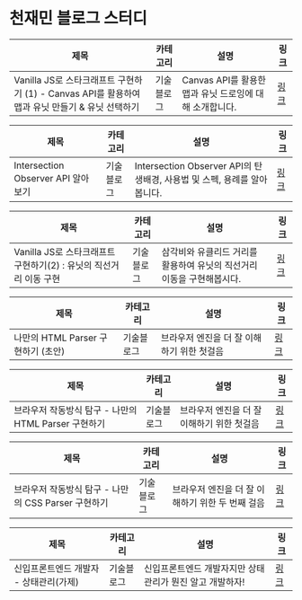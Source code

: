 # 천재민 블로그 스터디

| 제목                                                                                            | 카테고리   | 설명                                                    | 링크                                                                                             |
| ----------------------------------------------------------------------------------------------- | ---------- | ------------------------------------------------------- | ------------------------------------------------------------------------------------------------ |
| Vanilla JS로 스타크래프트 구현하기 (1) - Canvas API를 활용하여 맵과 유닛 만들기 & 유닛 선택하기 | 기술블로그 | Canvas API를 활용한 맵과 유닛 드로잉에 대해 소개합니다. | [링크](https://zuminternet.notion.site/Vanilla-JS-1-CANVAS-API-4da980b6310745d7b7ff7f8c4037232f) |

| 제목                               | 카테고리   | 설명                                                                     | 링크                                                                                                                                                                                    |
| ---------------------------------- | ---------- | ------------------------------------------------------------------------ | --------------------------------------------------------------------------------------------------------------------------------------------------------------------------------------- |
| Intersection Observer API 알아보기 | 기술블로그 | Intersection Observer API의 탄생배경, 사용법 및 스펙, 용례를 알아봅니다. | [링크](https://velog.io/@elrion018/%EC%8B%A4%EB%AC%B4%EC%97%90%EC%84%9C-%EB%8A%90%EB%82%80-%EC%A0%90%EC%9D%84-%EA%B3%81%EB%93%A4%EC%9D%B8-Intersection-Observer-API-%EC%A0%95%EB%A6%AC) |

| 제목                                                              | 카테고리   | 설명                                                                   | 링크                                                                                    |
| ----------------------------------------------------------------- | ---------- | ---------------------------------------------------------------------- | --------------------------------------------------------------------------------------- |
| Vanilla JS로 스타크래프트 구현하기(2) : 유닛의 직선거리 이동 구현 | 기술블로그 | 삼각비와 유클리드 거리를 활용하여 유닛의 직선거리 이동을 구현해봅시다. | [링크](https://www.notion.so/zuminternet/Vanilla-JS-2-767572c417ab424abefef655fc1621dc) |

| 제목                               | 카테고리   | 설명                                       | 링크                                                                                   |
| ---------------------------------- | ---------- | ------------------------------------------ | -------------------------------------------------------------------------------------- |
| 나만의 HTML Parser 구현하기 (초안) | 기술블로그 | 브라우저 엔진을 더 잘 이해하기 위한 첫걸음 | [링크](https://www.notion.so/zuminternet/HTML-Parser-6d9a6cff751340b3ac72f943ea739712) |

| 제목                                                 | 카테고리   | 설명                                       | 링크                                                                                                                                                                                                |
| ---------------------------------------------------- | ---------- | ------------------------------------------ | --------------------------------------------------------------------------------------------------------------------------------------------------------------------------------------------------- |
| 브라우저 작동방식 탐구 - 나만의 HTML Parser 구현하기 | 기술블로그 | 브라우저 엔진을 더 잘 이해하기 위한 첫걸음 | [링크](https://velog.io/@elrion018/%EB%B8%8C%EB%9D%BC%EC%9A%B0%EC%A0%80-%EC%9E%91%EB%8F%99%EB%B0%A9%EC%8B%9D-%ED%83%90%EA%B5%AC-HTML-%ED%8C%8C%EC%84%9CParser-%EA%B5%AC%ED%98%84%ED%95%98%EA%B8%B0) |

| 제목                                                | 카테고리   | 설명                                             | 링크                                                                                                                                                                                               |
| --------------------------------------------------- | ---------- | ------------------------------------------------ | -------------------------------------------------------------------------------------------------------------------------------------------------------------------------------------------------- |
| 브라우저 작동방식 탐구 - 나만의 CSS Parser 구현하기 | 기술블로그 | 브라우저 엔진을 더 잘 이해하기 위한 두 번째 걸음 | [링크](https://velog.io/@elrion018/%EB%B8%8C%EB%9D%BC%EC%9A%B0%EC%A0%80-%EC%9E%91%EB%8F%99%EB%B0%A9%EC%8B%9D-%ED%83%90%EA%B5%AC-CSS-%ED%8C%8C%EC%84%9CParser-%EA%B5%AC%ED%98%84%ED%95%98%EA%B8%B0) |

| 제목                                   | 카테고리   | 설명                                                     | 링크                                                                       |
| -------------------------------------- | ---------- | -------------------------------------------------------- | -------------------------------------------------------------------------- |
| 신입프론트엔드 개발자 - 상태관리(가제) | 기술블로그 | 신입프론트엔드 개발자지만 상태관리가 뭔진 알고 개발하자! | [링크](https://www.notion.so/zuminternet/6a35640f3e1e4e81a16d7cc7f16a14ae) |
